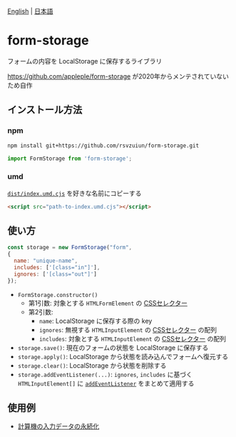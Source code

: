 [English](README.md) | [日本語](README-ja.md)

# form-storage

フォームの内容を LocalStorage に保存するライブラリ

https://github.com/appleple/form-storage が2020年からメンテされていないため自作

## インストール方法

### npm

```sh
npm install git+https://github.com/rsvzuiun/form-storage.git
```

```js
import FormStorage from 'form-storage';
```


### umd

[`dist/index.umd.cjs`](dist/index.umd.cjs) を好きな名前にコピーする

```html
<script src="path-to-index.umd.cjs"></script>
```

## 使い方

```js
const storage = new FormStorage("form",
{
  name: "unique-name",
  includes: ['[class="in"]'],
  ignores: ['[class="out"]']
});
```

* `FormStorage.constructor()`
  * 第1引数: 対象とする `HTMLFormElement` の [CSSセレクター](https://developer.mozilla.org/ja/docs/Web/CSS/CSS_selectors)
  * 第2引数:
    * `name`: LocalStorage に保存する際の key
    * `ignores`: 無視する `HTMLInputElement` の [CSSセレクター](https://developer.mozilla.org/ja/docs/Web/CSS/CSS_selectors) の配列
    * `includes`: 対象とする `HTMLInputElement` の [CSSセレクター](https://developer.mozilla.org/ja/docs/Web/CSS/CSS_selectors) の配列
* `storage.save()`: 現在のフォームの状態を LocalStorage に保存する
* `storage.apply()`: LocalStorage から状態を読み込んでフォームへ復元する
* `storage.clear()`: LocalStorage から状態を削除する
* `storage.addEventListener(...)`: `ignores`, `includes` に基づく `HTMLInputElement[]` に [`addEventListener`](https://developer.mozilla.org/ja/docs/Web/API/EventTarget/addEventListener) をまとめて適用する

## 使用例

* [計算機の入力データの永続化](https://github.com/rsvzuiun/rsvzuiun.github.io/tree/main/content/posts/pot)

